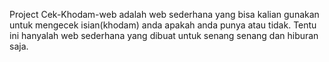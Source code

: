 Project Cek-Khodam-web adalah web sederhana yang bisa kalian gunakan untuk mengecek isian(khodam) anda apakah anda punya atau tidak. Tentu ini hanyalah web sederhana yang dibuat untuk senang senang dan hiburan saja.
